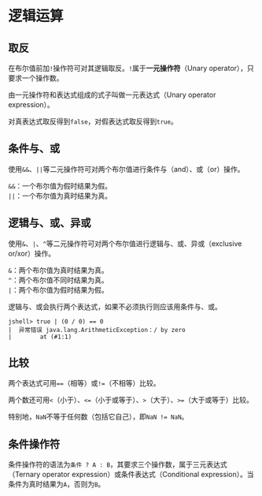 # 逻辑运算

## 取反

在布尔值前加`!`操作符可对其逻辑取反。`!`属于**一元操作符**（Unary operator），只要求一个操作数。

由一元操作符和表达式组成的式子叫做一元表达式（Unary operator expression）。

对真表达式取反得到`false`，对假表达式取反得到`true`。

## 条件与、或

使用`&&`、`||`等二元操作符可对两个布尔值进行条件与（and）、或（or）操作。

`&&`：一个布尔值为假时结果为假。  
`||`：一个布尔值为真时结果为真。

## 逻辑与、或、异或

使用`&`、`|`、`^`等二元操作符可对两个布尔值进行逻辑与、或、异或（exclusive or/xor）操作。

`&`：两个布尔值为真时结果为真。  
`^`：两个布尔值不同时结果为真。  
`|`：两个布尔值为假时结果为假。

逻辑与、或会执行两个表达式，如果不必须执行则应该用条件与、或。

```
jshell> true | (0 / 0) == 0
|  异常错误 java.lang.ArithmeticException：/ by zero
|        at (#1:1)
```

## 比较

两个表达式可用`==`（相等）或`!=`（不相等）比较。

两个数还可用`<`（小于）、`<=`（小于或等于）、`>`（大于）、`>=`（大于或等于）比较。

特别地，`NaN`不等于任何数（包括它自己），即`NaN != NaN`。

## 条件操作符

条件操作符的语法为`条件 ? A : B`，其要求三个操作数，属于三元表达式（Ternary operator expression）或条件表达式（Conditional expression）。当条件为真时结果为`A`，否则为`B`。
